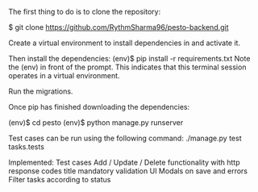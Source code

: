 The first thing to do is to clone the repository:

$ git clone https://github.com/RythmSharma96/pesto-backend.git 

Create a virtual environment to install dependencies in and activate it.

Then install the dependencies:
(env)$ pip install -r requirements.txt
Note the (env) in front of the prompt. This indicates that this terminal session operates in a virtual environment.

Run the migrations.

Once pip has finished downloading the dependencies:

(env)$ cd pesto
(env)$ python manage.py runserver

Test cases can be run using the following command:
./manage.py test tasks.tests 


Implemented:
Test cases
Add / Update / Delete functionality with http response codes
title mandatory validation
UI Modals on save and errors
Filter tasks according to status

